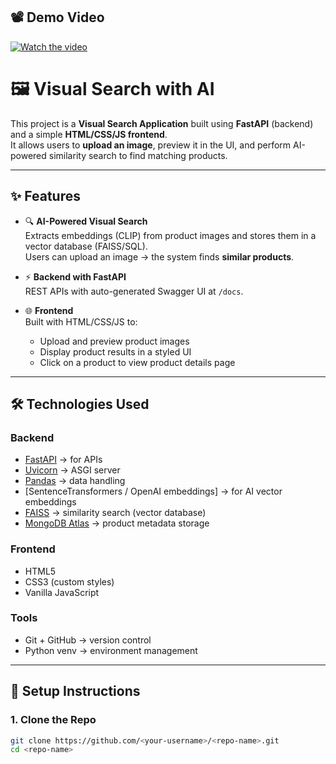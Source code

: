 ## 📽️ Demo Video

[![Watch the video](https://img.youtube.com/vi/yKcP_nHxsU0/0.jpg)](https://youtu.be/yKcP_nHxsU0)



# 🖼️ Visual Search with AI

This project is a **Visual Search Application** built using **FastAPI** (backend) and a simple **HTML/CSS/JS frontend**.  
It allows users to **upload an image**, preview it in the UI, and perform AI-powered similarity search to find matching products.

---

## ✨ Features

- 🔍 **AI-Powered Visual Search**  
  Extracts embeddings (CLIP) from product images and stores them in a vector database (FAISS/SQL).  
  Users can upload an image → the system finds **similar products**.

- ⚡ **Backend with FastAPI**  
  REST APIs with auto-generated Swagger UI at `/docs`.

- 🌐 **Frontend**  
  Built with HTML/CSS/JS to:
  - Upload and preview product images  
  - Display product results in a styled UI  
  - Click on a product to view product details page  

---

## 🛠️ Technologies Used

### Backend
- [FastAPI](https://fastapi.tiangolo.com/) → for APIs  
- [Uvicorn](https://www.uvicorn.org/) → ASGI server  
- [Pandas](https://pandas.pydata.org/) → data handling  
- [SentenceTransformers / OpenAI embeddings] → for AI vector embeddings  
- [FAISS](https://faiss.ai/) → similarity search (vector database)  
- [MongoDB Atlas](https://www.mongodb.com/) → product metadata storage  

### Frontend
- HTML5  
- CSS3 (custom styles)  
- Vanilla JavaScript  

### Tools
- Git + GitHub → version control  
- Python venv → environment management  

---

## 🚀 Setup Instructions

### 1. Clone the Repo
```bash
git clone https://github.com/<your-username>/<repo-name>.git
cd <repo-name>
